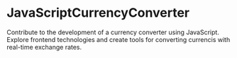 # JavaScriptCurrencyConverter
Contribute to the development of a currency converter using JavaScript. Explore frontend technologies and create tools for converting currencis with real-time exchange rates.
